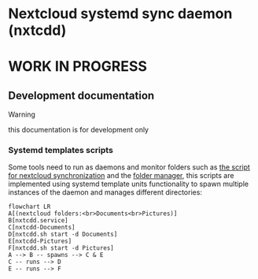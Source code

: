 # Nextcloud systemd sync daemon (nxtcdd)

# WORK IN PROGRESS

## Development documentation

>[!WARNING]
> this documentation is for development only

### Systemd templates scripts

Some tools need to run as daemons and monitor folders such as [the script for nextcloud synchronization](bin/nxtcdd.sh) and the [folder manager](bin/folder_manager.sh), this scripts are implemented using systemd template units functionality to spawn multiple instances of the daemon and manages different directories:

```mermaid
flowchart LR
A[(nextcloud folders:<br>Documents<br>Pictures)]
B[nxtcdd.service]
C[nxtcdd-Documents]
D[nxtcdd.sh start -d Documents]
E[nxtcdd-Pictures]
F[nxtcdd.sh start -d Pictures]
A --> B -- spawns --> C & E
C -- runs --> D
E -- runs --> F
```
